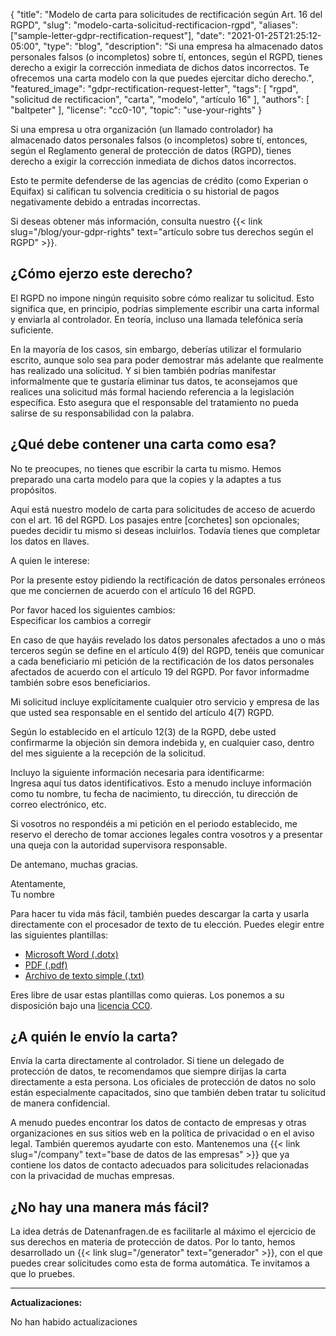 {
    "title": "Modelo de carta para solicitudes de rectificación según Art. 16 del RGPD",
    "slug": "modelo-carta-solicitud-rectificacion-rgpd",
    "aliases": ["sample-letter-gdpr-rectification-request"],
    "date": "2021-01-25T21:25:12-05:00",
    "type": "blog",
    "description": "Si una empresa ha almacenado datos personales falsos (o incompletos) sobre tí, entonces, según el RGPD, tienes derecho a exigir la corrección inmediata de dichos datos incorrectos. Te ofrecemos una carta modelo con la que puedes ejercitar dicho derecho.",
    "featured_image": "gdpr-rectification-request-letter",
    "tags": [ "rgpd", "solicitud de rectificacion", "carta", "modelo", "artículo 16" ],
    "authors": [ "baltpeter" ],
    "license": "cc0-10",
    "topic": "use-your-rights"
}

Si una empresa u otra organización (un llamado controlador) ha almacenado datos personales falsos (o incompletos) sobre tí, entonces, según el Reglamento general de protección de datos (RGPD), tienes derecho a exigir la corrección inmediata de dichos datos incorrectos.

Esto te permite defenderse de las agencias de crédito (como Experian o Equifax) si califican tu solvencia crediticia o su historial de pagos negativamente debido a entradas incorrectas.

Si deseas obtener más información, consulta nuestro {{< link slug="/blog/your-gdpr-rights" text="artículo sobre tus derechos según el RGPD" >}}.

## ¿Cómo ejerzo este derecho?

El RGPD no impone ningún requisito sobre cómo realizar tu solicitud. Esto significa que, en principio, podrías simplemente escribir una carta informal y enviarla al controlador. En teoría, incluso una llamada telefónica sería suficiente.

En la mayoría de los casos, sin embargo, deberías utilizar el formulario escrito, aunque solo sea para poder demostrar más adelante que realmente has realizado una solicitud. Y si bien también podrías manifestar informalmente que te gustaría eliminar tus datos, te aconsejamos que realices una solicitud más formal haciendo referencia a la legislación específica. Esto asegura que el responsable del tratamiento no pueda salirse de su responsabilidad con la palabra.

## ¿Qué debe contener una carta como esa?

No te preocupes, no tienes que escribir la carta tu mismo. Hemos preparado una carta modelo para que la copies y la adaptes a tus propósitos.

Aquí está nuestro modelo de carta para solicitudes de acceso de acuerdo con el art. 16 del RGPD. Los pasajes entre [corchetes] son opcionales; puedes decidir tu mismo si deseas incluirlos. Todavía tienes que completar los datos en <span class="blog-letter-fill-in">llaves</span>.

<div class="blog-letter">
<p>A quien le interese:</p>

<p>Por la presente estoy pidiendo la rectificación de datos personales erróneos que me conciernen de acuerdo con el artículo 16 del RGPD.</p>

<p>Por favor haced los siguientes cambios:<br>
<span class="blog-letter-fill-in">Especificar los cambios a corregir</span></p>

<p>En caso de que hayáis revelado los datos personales afectados a uno o más terceros según se define en el artículo 4(9) del RGPD, tenéis que comunicar a cada beneficiario mi petición de la rectificación de los datos personales afectados de acuerdo con el artículo 19 del RGPD. Por favor informadme también sobre esos beneficiarios.</p>

<p>Mi solicitud incluye explícitamente cualquier otro servicio y empresa de las que usted sea responsable en el sentido del artículo 4(7) RGPD.</p>

<p>Según lo establecido en el artículo 12(3) de la RGPD, debe usted confirmarme la objeción sin demora indebida y, en cualquier caso, dentro del mes siguiente a la recepción de la solicitud.</p>

<p>Incluyo la siguiente información necesaria para identificarme:<br>
<span class="blog-letter-fill-in">Ingresa aquí tus datos identificativos. Esto a menudo incluye información como tu nombre, tu fecha de nacimiento, tu dirección, tu dirección de correo electrónico, etc.</span></p>

<p>Si vosotros no respondéis a mi petición en el periodo establecido, me reservo el derecho de tomar acciones legales contra vosotros y a presentar una queja con la autoridad supervisora responsable.</p>

<p>De antemano, muchas gracias. </p>

<p>Atentamente,<br>
<span class="blog-letter-fill-in">Tu nombre</span></p>
</div>

Para hacer tu vida más fácil, también puedes descargar la carta y usarla directamente con el procesador de texto de tu elección. Puedes elegir entre las siguientes plantillas:

* [Microsoft Word (.dotx)](/downloads/modelo-carta-rgpd-rectificacion-datos.docx)
* [PDF (.pdf)](/downloads/modelo-carta-rgpd-rectificacion-datos.pdf)
* [Archivo de texto simple (.txt)](/downloads/modelo-carta-rgpd-rectificacion-datos.txt)

Eres libre de usar estas plantillas como quieras. Los ponemos a su disposición bajo una [licencia CC0](https://creativecommons.org/publicdomain/zero/1.0/).

## ¿A quién le envío la carta?

Envía la carta directamente al controlador. Si tiene un delegado de protección de datos, te recomendamos que siempre dirijas la carta directamente a esta persona. Los oficiales de protección de datos no solo están especialmente capacitados, sino que también deben tratar tu solicitud de manera confidencial.

A menudo puedes encontrar los datos de contacto de empresas y otras organizaciones en sus sitios web en la política de privacidad o en el aviso legal. También queremos ayudarte con esto. Mantenemos una {{< link slug="/company" text="base de datos de las empresas" >}} que ya contiene los datos de contacto adecuados para solicitudes relacionadas con la privacidad de muchas empresas.

## ¿No hay una manera más fácil?

La idea detrás de Datenanfragen.de es facilitarle al máximo el ejercicio de sus derechos en materia de protección de datos. Por lo tanto, hemos desarrollado un {{< link slug="/generator" text="generador" >}}, con el que puedes crear solicitudes como esta de forma automática. Te invitamos a que lo pruebes.

---

**Actualizaciones:**

No han habido actualizaciones

